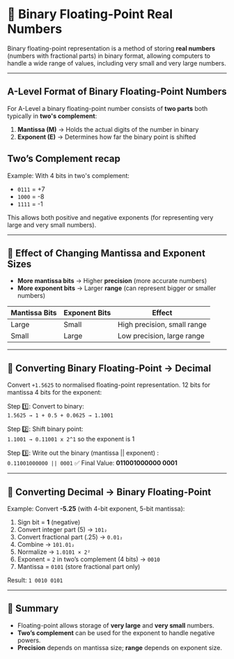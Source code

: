 # 🧮 Binary Floating-Point Real Numbers

Binary floating-point representation is a method of storing **real numbers** (numbers with fractional parts) in binary format, allowing computers to handle a wide range of values, including very small and very large numbers.

---

## A-Level Format of Binary Floating-Point Numbers

For A-Level a binary floating-point number consists of **two parts** both typically in **two's complement**:

1. **Mantissa (M)** → Holds the actual digits of the number in binary
2. **Exponent (E)** → Determines how far the binary point is shifted 


## Two’s Complement recap

Example: With 4 bits in two's complement:

- `0111` = +7  
- `1000` = -8  
- `1111` = -1  

This allows both positive and negative exponents (for representing very large and very small numbers).

---

## 🧮 Effect of Changing Mantissa and Exponent Sizes

- **More mantissa bits** → Higher **precision** (more accurate numbers)
- **More exponent bits** → Larger **range** (can represent bigger or smaller numbers)

| Mantissa Bits | Exponent Bits | Effect |
|---------------|--------------|--------|
| Large         | Small        | High precision, small range |
| Small         | Large        | Low precision, large range  |

---

## 🔄 Converting Binary Floating-Point → Decimal

Convert `+1.5625` to normalised floating-point representation. 12 bits for mantissa 4 bits for the exponent:

Step 1️⃣: Convert to binary:  
`1.5625 → 1 + 0.5 + 0.0625 → 1.1001`  

Step 2️⃣: Shift binary point:  
`1.1001 → 0.11001 x 2^1` so the exponent is 1  

Step 3️⃣: Write out the binary (mantissa || exponent) :  
`0.11001000000 || 0001` 
✅ Final Value: **011001000000 0001**

---

## 🔄 Converting Decimal → Binary Floating-Point

Example: Convert **-5.25** (with 4-bit exponent, 5-bit mantissa):  
1. Sign bit = **1** (negative)  
2. Convert integer part (5) → `101₂`  
3. Convert fractional part (.25) → `0.01₂`  
4. Combine → `101.01₂`  
5. Normalize → `1.0101 × 2²`  
6. Exponent = `2` in two’s complement (4 bits) → `0010`  
7. Mantissa = `0101` (store fractional part only)  

Result: `1 0010 0101`

---

## 🧠 Summary
- Floating-point allows storage of **very large** and **very small** numbers.
- **Two’s complement** can be used for the exponent to handle negative powers.
- **Precision** depends on mantissa size; **range** depends on exponent size.

